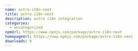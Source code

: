 ```yaml
---
name: astro-i18n-next
title: astro-i18n-next
description: astro i18n integration
categories:
  - uncategorized
npmUrl: https://www.npmjs.com/package/astro-i18n-next
homepageUrl: https://www.npmjs.com/package/astro-i18n-next
downloads: 9
---
```

